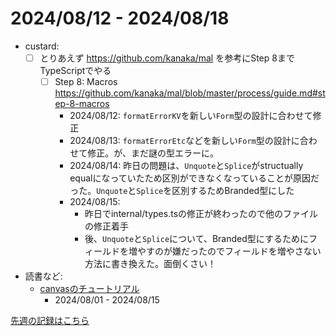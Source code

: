 # 2024/08/12 - 2024/08/18

- custard:
    - [ ] とりあえず <https://github.com/kanaka/mal> を参考にStep 8までTypeScriptでやる
        - [ ] Step 8: Macros <https://github.com/kanaka/mal/blob/master/process/guide.md#step-8-macros>
            - 2024/08/12: `formatErrorKV`を新しい`Form`型の設計に合わせて修正
            - 2024/08/13: `formatErrorEtc`などを新しい`Form`型の設計に合わせて修正。が、まだ謎の型エラーに。
            - 2024/08/14: 昨日の問題は、`Unquote`と`Splice`がstructually equalになっていたため区別ができなくなっていることが原因だった。`Unquote`と`Splice`を区別するためBranded型にした
            - 2024/08/15:
                - 昨日でinternal/types.tsの修正が終わったので他のファイルの修正着手
                - 後、`Unquote`と`Splice`について、Branded型にするためにフィールドを増やすのが嫌だったのでフィールドを増やさない方法に書き換えた。面倒くさい！
- 読書など:
    - [canvasのチュートリアル](https://developer.mozilla.org/ja/docs/Web/API/Canvas_API/Tutorial)
        - 2024/08/01 - 2024/08/15

[先週の記録はこちら](https://github.com/igrep/daily-commits/blob/f8091ec92823e23995558b4d265e4335d9a3c35e/yesterday.md)
